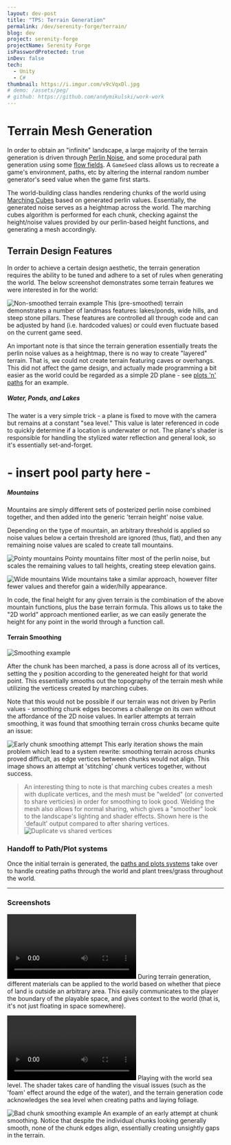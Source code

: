 ```yaml
---
layout: dev-post
title: "TPS: Terrain Generation"
permalink: /dev/serenity-forge/terrain/
blog: dev
project: serenity-forge
projectName: Serenity Forge
isPasswordProtected: true
inDev: false
tech:
  - Unity
  - C#
thumbnail: https://i.imgur.com/v9cVqxDl.jpg
# demo: /assets/peg/
# github: https://github.com/andymikulski/work-work
---
```


# Terrain Mesh Generation

In order to obtain an "infinite" landscape, a large majority of the terrain generation is driven through [Perlin Noise](https://en.wikipedia.org/wiki/Perlin_noise), and some procedural path generation using some [flow fields](https://en.wikipedia.org/wiki/Vector_field). A `GameSeed` class allows us to recreate a game's environment, paths, etc by altering the internal random number generator's seed value when the game first starts.

The world-building class handles rendering chunks of the world using [Marching Cubes](https://en.wikipedia.org/wiki/Marching_cubes) based on generated perlin values. Essentially, the generated noise serves as a heightmap across the world. The marching cubes algorithm is performed for each chunk, checking against the height/noise values provided by our perlin-based height functions, and generating a mesh accordingly.

## Terrain Design Features

In order to achieve a certain design aesthetic, the terrain generation requires the ability to be tuned and adhere to a set of rules when generating the world. The below screenshot demonstrates some terrain features we were interested in for the world:

![Non-smoothed terrain example](https://i.imgur.com/v9cVqxD.jpg)
<label>This (pre-smoothed) terrain demonstrates a number of landmass features: lakes/ponds, wide hills, and steep stone pillars. These features are controlled all through code and can be adjusted by hand (i.e. hardcoded values) or could even fluctuate based on the current game seed.</label>

An important note is that since the terrain generation essentially treats the perlin noise values as a heightmap, there is no way to create "layered" terrain. That is, we could not create terrain featuring caves or overhangs. This did not affect the game design, and actually made programming a bit easier as the world could be regarded as a simple 2D plane - see [plots 'n' paths](/dev/serenity-forge/paths-n-plots/#plot-discovery) for an example.


##### Water, Ponds, and Lakes

The water is a very simple trick - a plane is fixed to move with the camera but remains at a constant "sea level." This value is later referenced in code to quickly determine if a location is underwater or not. The plane's shader is responsible for handling the stylized water reflection and general look, so it's essentially set-and-forget.


# - insert pool party here -


##### Mountains

Mountains are simply different sets of posterized perlin noise combined together, and then added into the generic 'terrain height' noise value.

Depending on the type of mountain, an arbitrary threshold is applied so noise values below a certain threshold are ignored (thus, flat), and then any remaining noise values are scaled to create tall mountains.

![Pointy mountains](https://i.imgur.com/kUwYC0v.jpg)
<label>Pointy mountains filter most of the perlin noise, but scales the remaining values to tall heights, creating steep elevation gains.</label>

![Wide mountains](https://i.imgur.com/zQb4lpb.jpg)
<label>Wide mountains take a similar approach, however filter fewer values and therefor gain a wider/hilly appearance.</label>

In code, the final height for any given terrain is the combination of the above mountain functions, plus the base terrain formula. This allows us to take the "2D world" approach mentioned earlier, as we can easily generate the height for any point in the world through a function call.


#### Terrain Smoothing

![Smoothing example](https://i.imgur.com/BQOJTY2.jpg)

After the chunk has been marched, a pass is done across all of its vertices, setting the `y` position according to the genereated height for that world point. This essentially smooths out the topography of the terrain mesh while utilizing the verticess created by marching cubes.

Note that this would not be possible if our terrain was not driven by Perlin values - smoothing chunk edges becomes a challenge on its own without the affordance of the 2D noise values. In earlier attempts at terrain smoothing, it was found that smoothing terrain cross chunks became quite an issue:

![Early chunk smoothing attempt](https://i.imgur.com/hw7R7xd.jpg)
<label>This early iteration shows the main problem which lead to a system rewrite: smoothing terrain across chunks proved difficult, as edge vertices between chunks would not align. This image shows an attempt at 'stitching' chunk vertices together, without success.</label>

>An interesting thing to note is that marching cubes creates a mesh with duplicate vertices, and the mesh must be "welded" (or converted to share verticies) in order for smoothing to look good. Welding the mesh also allows for normal sharing, which gives a "smoother" look to the landscape's lighting and shader effects. Shown here is the 'default' output compared to after sharing vertices.
>![Duplicate vs shared vertices](https://i.imgur.com/mEtPUgz.jpg)


### Handoff to Path/Plot systems

Once the initial terrain is generated, the [paths and plots systems](/dev/serenity-forge/paths-n-plots/) take over to handle creating paths through the world and plant trees/grass throughout the world.

---

### Screenshots

<video src="https://i.imgur.com/0WsdyP8.mp4" loop controls ></video>
<label>During terrain generation, different materials can be applied to the world based on whether that piece of land is outside an arbitrary area. This easily communicates to the player the boundary of the playable space, and gives context to the world (that is, it's not just floating in space somewhere).</label>


<video src="https://i.imgur.com/ywKO8DN.mp4" loop controls ></video>
<label>Playing with the world sea level. The shader takes care of handling the visual issues (such as the 'foam' effect around the edge of the water), and the terrain generation code acknowledges the sea level when creating paths and laying foliage.</label>

![Bad chunk smoothing example](https://i.imgur.com/6d1l9Ro.jpg)
<label>An example of an early attempt at chunk smoothing. Notice that despite the individual chunks looking generally smooth, none of the chunk edges align, essentially creating unsightly gaps in the terrain.</label>